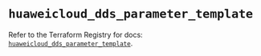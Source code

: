 # `huaweicloud_dds_parameter_template`

Refer to the Terraform Registry for docs: [`huaweicloud_dds_parameter_template`](https://registry.terraform.io/providers/huaweicloud/huaweicloud/1.71.1/docs/resources/dds_parameter_template).
